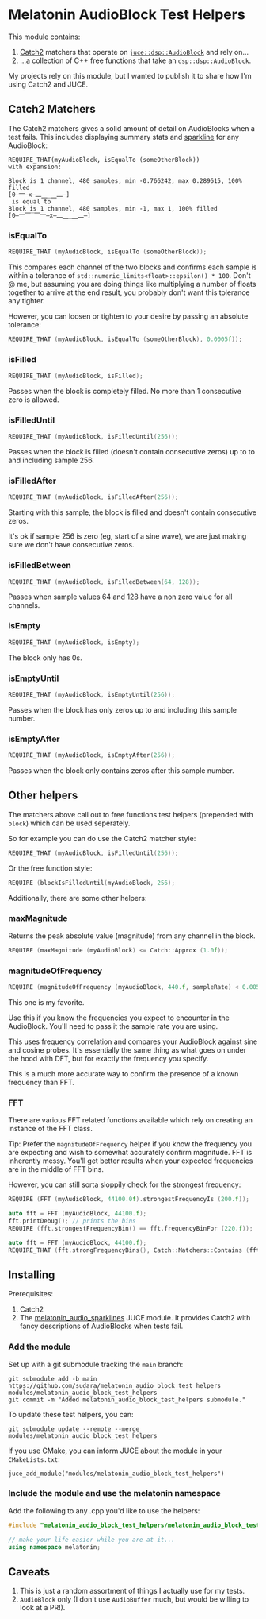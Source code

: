 # Melatonin AudioBlock Test Helpers

This module contains:

1. [Catch2](https://github.com/catchorg/Catch2) matchers that operate on [`juce::dsp::AudioBlock`](https://docs.juce.com/master/classdsp_1_1AudioBlock.html) and rely on...
2. ...a collection of C++ free functions that take an `dsp::dsp::AudioBlock`.
   
My projects rely on this module, but I wanted to publish it to share how I'm using Catch2 and JUCE.

## Catch2 Matchers

The Catch2 matchers gives a solid amount of detail on AudioBlocks when a test fails. This includes displaying summary stats and [sparkline](https://github.com/sudara/melatonin_audio_sparklines) for any AudioBlock:

```
REQUIRE_THAT(myAudioBlock, isEqualTo (someOtherBlock))
with expansion:

Block is 1 channel, 480 samples, min -0.766242, max 0.289615, 100% filled
[0—⎻—x—⎼⎽_⎽⎼—]
 is equal to 
Block is 1 channel, 480 samples, min -1, max 1, 100% filled
[0—⎻⎺‾⎺⎻—x—⎼⎽_⎽⎼—]
```

### isEqualTo

```cpp
REQUIRE_THAT (myAudioBlock, isEqualTo (someOtherBlock));
```

This compares each channel of the two blocks and confirms each sample is within a tolerance of `std::numeric_limits<float>::epsilon() * 100`. Don't @ me, but assuming you are doing things like multiplying a number of floats together to arrive at the end result, you probably don't want this tolerance any tighter.

However, you can loosen or tighten to your desire by passing an absolute tolerance:

```cpp
REQUIRE_THAT (myAudioBlock, isEqualTo (someOtherBlock), 0.0005f));
```

### isFilled

```cpp
REQUIRE_THAT (myAudioBlock, isFilled);
```

Passes when the block is completely filled. No more than 1 consecutive zero is allowed. 

### isFilledUntil

```cpp
REQUIRE_THAT (myAudioBlock, isFilledUntil(256));
```

Passes when the block is filled (doesn't contain consecutive zeros) up to to and including sample 256.

### isFilledAfter

```cpp
REQUIRE_THAT (myAudioBlock, isFilledAfter(256));
```

Starting with this sample, the block is filled and doesn't contain consecutive zeros.

It's ok if sample 256 is zero (eg, start of a sine wave), we are just making sure we don't have consecutive zeros.

### isFilledBetween

```cpp
REQUIRE_THAT (myAudioBlock, isFilledBetween(64, 128));
```
Passes when sample values 64 and 128 have a non zero value for all channels.

### isEmpty

```cpp
REQUIRE_THAT (myAudioBlock, isEmpty);
```

The block only has 0s.

### isEmptyUntil

```cpp
REQUIRE_THAT (myAudioBlock, isEmptyUntil(256));
```

Passes when the block has only zeros up to and including this sample number.

### isEmptyAfter

```cpp
REQUIRE_THAT (myAudioBlock, isEmptyAfter(256));
```

Passes when the block only contains zeros after this sample number.

## Other helpers

The matchers above call out to free functions test helpers (prepended with `block`) which can be used seperately.

So for example you can do use the Catch2 matcher style:

```cpp
REQUIRE_THAT (myAudioBlock, isFilledUntil(256));
```

Or the free function style:

```cpp
REQUIRE (blockIsFilledUntil(myAudioBlock, 256);
```

Additionally, there are some other helpers:

### maxMagnitude

Returns the peak absolute value (magnitude) from any channel in the block.

```cpp
REQUIRE (maxMagnitude (myAudioBlock) <= Catch::Approx (1.0f));
```

### magnitudeOfFrequency

```cpp
REQUIRE (magnitudeOfFrequency (myAudioBlock, 440.f, sampleRate) < 0.005);
```

This one is my favorite.

Use this if you know the frequencies you expect to encounter in the AudioBlock. You'll need to pass it the sample rate you are using.

This uses frequency correlation and compares your AudioBlock against sine and cosine probes. It's essentially the same thing as what goes on under the hood with DFT, but for exactly the frequency you specify. 

This is a much more accurate way to confirm the presence of a known frequency than FFT.

### FFT

There are various FFT related functions available which rely on creating an instance of the FFT class.

Tip: Prefer the `magnitudeOfFrequency` helper if you know the frequency you are expecting and wish to somewhat accurately confirm magnitude. FFT is inherently messy. You'll get better results when your expected frequencies are in the middle of FFT bins. 


However, you can still sorta sloppily check for the strongest frequency:

```cpp 
REQUIRE (FFT (myAudioBlock, 44100.0f).strongestFrequencyIs (200.f));
```

```cpp
auto fft = FFT (myAudioBlock, 44100.f);
fft.printDebug(); // prints the bins
REQUIRE (fft.strongestFrequencyBin() == fft.frequencyBinFor (220.f));
```

```cpp
auto fft = FFT (myAudioBlock, 44100.f);
REQUIRE_THAT (fft.strongFrequencyBins(), Catch::Matchers::Contains (fft.frequencyBinFor (220.f)));
```

## Installing

Prerequisites:

1. Catch2 
2. The [melatonin_audio_sparklines](https://github.com/sudara/melatonin_audio_sparklines) JUCE module. It provides Catch2 with fancy descriptions of AudioBlocks when tests fail.

### Add the module

Set up with a git submodule tracking the `main` branch:

```git
git submodule add -b main https://github.com/sudara/melatonin_audio_block_test_helpers modules/melatonin_audio_block_test_helpers
git commit -m "Added melatonin_audio_block_test_helpers submodule."
```

To update these test helpers, you can:
```git
git submodule update --remote --merge modules/melatonin_audio_block_test_helpers
```

If you use CMake, you can inform JUCE about the module in your `CMakeLists.txt`:
```
juce_add_module("modules/melatonin_audio_block_test_helpers")
```

### Include the module and use the melatonin namespace

Add the following to any .cpp you'd like to use the helpers:

```cpp
#include "melatonin_audio_block_test_helpers/melatonin_audio_block_test_helpers.h"

// make your life easier while you are at it...
using namespace melatonin;

```

## Caveats

1. This is just a random assortment of things I actually use for my tests.
2. `AudioBlock` only (I don't use `AudioBuffer` much, but would be willing to look at a PR!).
